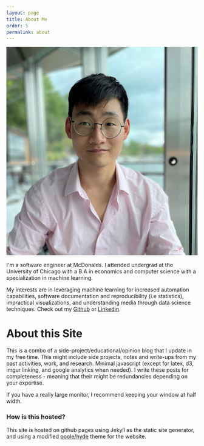 ```yaml
---
layout: page
title: About Me
order: 5
permalink: about
---
```


<img src="figures/profile_pic/tk.jpg" loading="lazy" class="profile-image"/> 

I'm a software engineer at McDonalds. I attended undergrad at the University of Chicago with a B.A in economics and computer science with a specialization in machine learning. 

My interests are in leveraging machine learning for increased automation capabilities, software documentation and reproducibility (i.e statistics), impractical visualizations, and understanding media through data science techniques. Check out my [Github](https://github.com/tedkim97) or [Linkedin](https://www.linkedin.com/in/ted-kim/).



# About this Site
This is a combo of a side-project/educational/opinion blog that I update in my free time. This might include side projects, notes and write-ups from my past activities, work, and research. Minimal javascript (except for latex, d3, imgur linking, and google analytics when needed). I write these posts for completeness - meaning that their might be redundancies depending on your expertise. 

If you have a really large monitor, I recommend keeping your window at half width.

### How is this hosted?
This site is hosted on github pages using Jekyll as the static site generator, and using a modified [poole/hyde](https://github.com/poole/hyde) theme for the website.